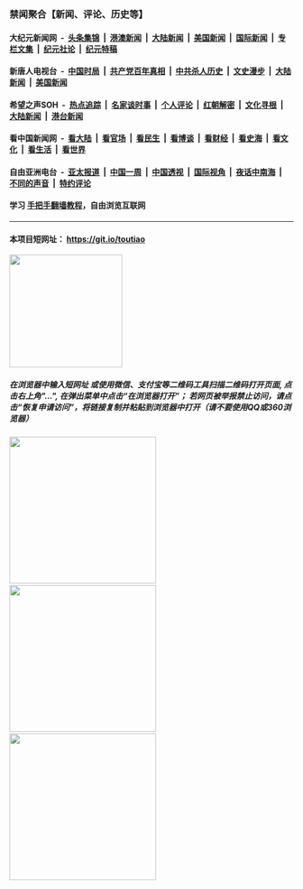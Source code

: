 ### 禁闻聚合【新闻、评论、历史等】

#### 大纪元新闻网 &nbsp;-&nbsp; [头条集锦](indexes/E头条集锦.md?t=02261131) &nbsp;|&nbsp; [港澳新闻](indexes/E港澳新闻.md?t=02261131)  &nbsp;|&nbsp; [大陆新闻](indexes/E大陆新闻.md?t=02261131) &nbsp;|&nbsp; [美国新闻](indexes/E美国新闻.md?t=02261131) &nbsp;|&nbsp; [国际新闻](indexes/E国际新闻.md?t=02261131) &nbsp;|&nbsp; [专栏文集](indexes/E专栏文集.md?t=02261131) &nbsp;|&nbsp; [纪元社论](indexes/E纪元社论.md?t=02261131) &nbsp;|&nbsp; [纪元特稿](indexes/E纪元特稿.md?t=02261131) 

#### 新唐人电视台 &nbsp;-&nbsp; [中国时局](indexes/N中国时局.md?t=02261131) &nbsp;|&nbsp; [共产党百年真相](indexes/N共产党百年真相.md?t=02261131) &nbsp;|&nbsp; [中共杀人历史](indexes/N中共杀人历史.md?t=02261131) &nbsp;|&nbsp; [文史漫步](indexes/N文史漫步.md?t=02261131) &nbsp;|&nbsp; [大陆新闻](indexes/N大陆新闻.md?t=02261131) &nbsp;|&nbsp; [美国新闻](indexes/N美国新闻.md?t=02261131)

#### 希望之声SOH &nbsp;-&nbsp; [热点追踪](indexes/H热点追踪.md?t=02261131) &nbsp;|&nbsp; [名家谈时事](indexes/H名家谈时事.md?t=02261131) &nbsp;|&nbsp; [个人评论](indexes/H个人评论.md?t=02261131)  &nbsp;|&nbsp; [红朝解密](indexes/H红朝解密.md?t=02261131) &nbsp;|&nbsp; [文化寻根](indexes/H文化寻根.md?t=02261131) &nbsp;|&nbsp; [大陆新闻](indexes/H大陆新闻.md?t=02261131) &nbsp;|&nbsp; [港台新闻](indexes/H港台新闻.md?t=02261131)

#### 看中国新闻网 &nbsp;-&nbsp; [看大陆](indexes/S看大陆.md?t=02261131) &nbsp;|&nbsp; [看官场](indexes/S看官场.md?t=02261131) &nbsp;|&nbsp; [看民生](indexes/S看民生.md?t=02261131)  &nbsp;|&nbsp; [看博谈](indexes/S看博谈.md?t=02261131) &nbsp;|&nbsp; [看财经](indexes/S看财经.md?t=02261131) &nbsp;|&nbsp; [看史海](indexes/S看史海.md?t=02261131) &nbsp;|&nbsp; [看文化](indexes/S看文化.md?t=02261131) &nbsp;|&nbsp; [看生活](indexes/S看生活.md?t=02261131) &nbsp;|&nbsp; [看世界](indexes/S看世界.md?t=02261131)

#### 自由亚洲电台 &nbsp;-&nbsp; [亚太报道](indexes/R亚太报道.md?t=02261131) &nbsp;|&nbsp; [中国一周](indexes/R中国一周.md?t=02261131) &nbsp;|&nbsp; [中国透视](indexes/R中国透视.md?t=02261131)  &nbsp;|&nbsp; [国际视角](indexes/R国际视角.md?t=02261131) &nbsp;|&nbsp; [夜话中南海](indexes/R夜话中南海.md?t=02261131) &nbsp;|&nbsp; [不同的声音](indexes/R不同的声音.md?t=02261131) &nbsp;|&nbsp; [特约评论](indexes/R特约评论.md?t=02261131)

#### 学习 [手把手翻墙教程](https://github.com/gfw-breaker/guides/wiki)，自由浏览互联网

----

#### 本项目短网址： https://git.io/toutiao
<img src="https://raw.githubusercontent.com/gfw-breaker/banned-news/master/scripts/img/qr.png" width="200px"/>  

##### 在浏览器中输入短网址 或使用微信、支付宝等二维码工具扫描二维码打开页面, 点击右上角"...", 在弹出菜单中点击“在浏览器打开”； 若网页被举报禁止访问，请点击“恢复申请访问”，将链接复制并粘贴到浏览器中打开（请不要使用QQ或360浏览器）

<img src="https://raw.githubusercontent.com/gfw-breaker/banned-news/master/scripts/img/1.png" width="260px"/> &nbsp; <img src="https://raw.githubusercontent.com/gfw-breaker/banned-news/master/scripts/img/2.png" width="260px"/> &nbsp; <img src="https://raw.githubusercontent.com/gfw-breaker/banned-news/master/scripts/img/3.png" width="260px"/>
